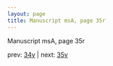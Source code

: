 ```yaml
---
layout: page
title: Manuscript msA, page 35r
---
```


Manuscript msA, page 35r

prev:  [34v](../34v) | next:  [35v](../35v)